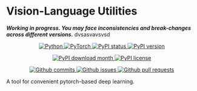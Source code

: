 # Vision-Language Utilities

***Working in progress. You may face inconsistencies and break-changes across different versions.***
dvsasvavsvsd
<p align="center">
  <a href="https://www.python.org/">
    <image src="https://img.shields.io/badge/python-3670A0?style=for-the-badge&logo=python&logoColor=ffdd54" alt="Python"/>
  </a>
  <a href="https://pytorch.org/">
    <image src="https://img.shields.io/badge/PyTorch-%23EE4C2C.svg?style=for-the-badge&logo=PyTorch&logoColor=white" alt="PyTorch"/>
  </a>
  <a href="https://pypi.python.org/pypi/vlutils/">
    <image src="https://img.shields.io/pypi/status/vlutils.svg?style=for-the-badge&logo=pypi&labelColor=ffdd54" alt="PyPI status"/>
  </a>
  <a href="https://pypi.python.org/pypi/vlutils/">
    <image src="https://img.shields.io/pypi/v/vlutils.svg?style=for-the-badge&logo=pypi&labelColor=ffdd54" alt="PyPI version"/>
  </a>
</p>


<p align="center">
  <a href="https://pypi.python.org/pypi/vlutils/">
    <image src="https://img.shields.io/pypi/dm/vlutils.svg?style=for-the-badge&logo=pypi&labelColor=ffdd54&color=4fa5ec" alt="PyPI download month"/>
  </a>
  <a href="https://pypi.python.org/pypi/vlutils/">
    <image src="https://img.shields.io/pypi/l/vlutils.svg?style=for-the-badge&logo=pypi&labelColor=ffdd54&color=dddddd" alt="PyPI license"/>
  </a>
</p>


<p align="center">
  <a href="https://github.com/VL-Group/vlutils/commits/main">
    <image src="https://img.shields.io/github/commit-activity/m/VL-Group/vlutils?logo=github&style=for-the-badge" alt="Github commits"/>
  </a>
  <a href="https://github.com/VL-Group/vlutils/issues">
    <image src="https://img.shields.io/github/issues/VL-Group/vlutils?logo=github&style=for-the-badge" alt="Github issues"/>
  </a>
  <a href="https://github.com/VL-Group/vlutils/pulls">
    <image src="https://img.shields.io/github/issues-pr/VL-Group/vlutils?logo=github&style=for-the-badge" alt="Github pull requests"/>
  </a>
</p>


A tool for convenient pytorch-based deep learning.
